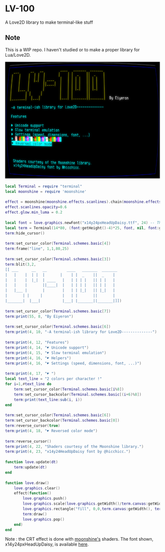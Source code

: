 # LV-100
A Love2D library to make terminal-like stuff

## Note
This is a WIP repo. I haven't studied or to make a proper library for Lua/Love2D.

![Screenshot of the result of the following code](https://raw.githubusercontent.com/Eiyeron/LV-100/master/screenshot.png)

```lua
local Terminal = require "terminal"
local moonshine = require 'moonshine'

effect = moonshine(moonshine.effects.scanlines).chain(moonshine.effects.crt).chain(moonshine.effects.glow)
effect.scanlines.opacity=0.6
effect.glow.min_luma = 0.2

local font = love.graphics.newFont("x14y24pxHeadUpDaisy.ttf", 24) -- Thanks @hicchicc for the font
local term = Terminal(14*80, (font:getHeight()-4)*25, font, nil, font:getHeight()-4)
term:hide_cursor()

term:set_cursor_color(Terminal.schemes.basic[4])
term:frame("line", 1,1,80,25)

term:set_cursor_color(Terminal.schemes.basic[3])
term:blit(3,2,
[[ ___      __   __         ____   _______  _______ 
|   |    |  | |  |       |    | |  _    ||  _    |
|   |    |  |_|  | ____   |   | | | |   || | |   |
|   |    |       ||____|  |   | | | |   || | |   |
|   |___ |       |        |   | | |_|   || |_|   |
|       | |     |         |   | |       ||       |
|_______|  |___|          |___| |_______||_______|]])

term:set_cursor_color(Terminal.schemes.basic[7])
term:print(55, 8, "By Eiyeron")

term:set_cursor_color(Terminal.schemes.basic[6])
term:print(4, 10, "-A terminal-ish library for Love2D--------------")

term:print(4, 12, "Features")
term:print(4, 14, "☛ Unicode support")
term:print(4, 15, "☛ Slow terminal emulation")
term:print(4, 16, "☛ Helpers")
term:print(4, 16, "☛ Settings (speed, dimensions, font, ...)")

term:print(4, 17, "☛ ")
local text_line = "2 colors per character !"
for i=1,#text_line do
    term:set_cursor_color(Terminal.schemes.basic[i%8])
    term:set_cursor_backcolor(Terminal.schemes.basic[(i+6)%8])
    term:print(text_line:sub(i, i))
end

term:set_cursor_color(Terminal.schemes.basic[6])
term:set_cursor_backcolor(Terminal.schemes.basic[0])
term:reverse_cursor(true)
term:print(4, 18, "☛ Reversed color mode")

term:reverse_cursor()
term:print(4, 22, "Shaders courtesy of the Moonshine library.")
term:print(4, 23, "x14y24HeadUpDaisy font by @hicchicc.")

function love.update(dt)
    term:update(dt)
end

function love.draw()
    love.graphics.clear()
    effect(function()
        love.graphics.push()
        love.graphics.scale(love.graphics.getWidth()/term.canvas:getWidth(), love.graphics.getHeight()/term.canvas:getHeight())
        love.graphics.rectangle("fill", 0,0,term.canvas:getWidth(), term.canvas:getHeight())
        term:draw()
        love.graphics.pop()
    end)
end
```

Note : the CRT effect is done with [moonshine's](https://github.com/vrld/moonshine) shaders.
The font shown, x14y24pxHeadUpDaisy, is available [here](http://www17.plala.or.jp/xxxxxxx/00ff/).